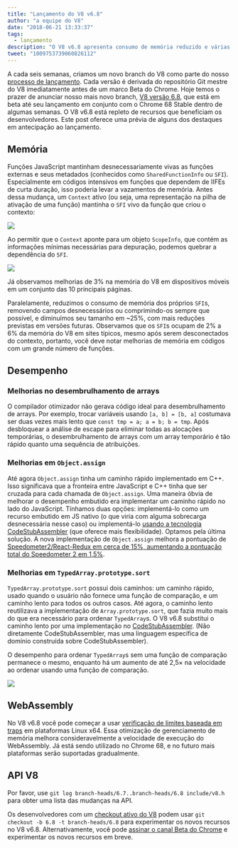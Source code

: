 ```yaml
---
title: "Lançamento do V8 v6.8"
author: "a equipe do V8"
date: "2018-06-21 13:33:37"
tags: 
  - lançamento
description: "O V8 v6.8 apresenta consumo de memória reduzido e várias melhorias de desempenho."
tweet: "1009753739060826112"
---
```

A cada seis semanas, criamos um novo branch do V8 como parte do nosso [processo de lançamento](/docs/release-process). Cada versão é derivada do repositório Git mestre do V8 imediatamente antes de um marco Beta do Chrome. Hoje temos o prazer de anunciar nosso mais novo branch, [V8 versão 6.8](https://chromium.googlesource.com/v8/v8.git/+log/branch-heads/6.8), que está em beta até seu lançamento em conjunto com o Chrome 68 Stable dentro de algumas semanas. O V8 v6.8 está repleto de recursos que beneficiam os desenvolvedores. Este post oferece uma prévia de alguns dos destaques em antecipação ao lançamento.

<!--truncate-->
## Memória

Funções JavaScript mantinham desnecessariamente vivas as funções externas e seus metadados (conhecidos como `SharedFunctionInfo` ou `SFI`). Especialmente em códigos intensivos em funções que dependem de IIFEs de curta duração, isso poderia levar a vazamentos de memória. Antes dessa mudança, um `Context` ativo (ou seja, uma representação na pilha de ativação de uma função) mantinha o `SFI` vivo da função que criou o contexto:

![](/_img/v8-release-68/context-jsfunction-before.svg)

Ao permitir que o `Context` aponte para um objeto `ScopeInfo`, que contém as informações mínimas necessárias para depuração, podemos quebrar a dependência do `SFI`.

![](/_img/v8-release-68/context-jsfunction-after.svg)

Já observamos melhorias de 3% na memória do V8 em dispositivos móveis em um conjunto das 10 principais páginas.

Paralelamente, reduzimos o consumo de memória dos próprios `SFI`s, removendo campos desnecessários ou comprimindo-os sempre que possível, e diminuímos seu tamanho em ~25%, com mais reduções previstas em versões futuras. Observamos que os `SFI`s ocupam de 2% a 6% da memória do V8 em sites típicos, mesmo após serem desconectados do contexto, portanto, você deve notar melhorias de memória em códigos com um grande número de funções.

## Desempenho

### Melhorias no desembrulhamento de arrays

O compilador otimizador não gerava código ideal para desembrulhamento de arrays. Por exemplo, trocar variáveis usando `[a, b] = [b, a]` costumava ser duas vezes mais lento que `const tmp = a; a = b; b = tmp`. Após desbloquear a análise de escape para eliminar todas as alocações temporárias, o desembrulhamento de arrays com um array temporário é tão rápido quanto uma sequência de atribuições.

### Melhorias em `Object.assign`

Até agora `Object.assign` tinha um caminho rápido implementado em C++. Isso significava que a fronteira entre JavaScript e C++ tinha que ser cruzada para cada chamada de `Object.assign`. Uma maneira óbvia de melhorar o desempenho embutido era implementar um caminho rápido no lado do JavaScript. Tínhamos duas opções: implementá-lo como um recurso embutido em JS nativo (o que viria com alguma sobrecarga desnecessária nesse caso) ou implementá-lo [usando a tecnologia CodeStubAssembler](/blog/csa) (que oferece mais flexibilidade). Optamos pela última solução. A nova implementação de `Object.assign` melhora a pontuação de [Speedometer2/React-Redux em cerca de 15%, aumentando a pontuação total do Speedometer 2 em 1,5%](https://chromeperf.appspot.com/report?sid=d9ea9a2ae7cd141263fde07ea90da835cf28f5c87f17b53ba801d4ac30979558&start_rev=550155&end_rev=552590).

### Melhorias em `TypedArray.prototype.sort`

`TypedArray.prototype.sort` possui dois caminhos: um caminho rápido, usado quando o usuário não fornece uma função de comparação, e um caminho lento para todos os outros casos. Até agora, o caminho lento reutilizava a implementação de `Array.prototype.sort`, que fazia muito mais do que era necessário para ordenar `TypedArray`s. O V8 v6.8 substitui o caminho lento por uma implementação no [CodeStubAssembler](/blog/csa). (Não diretamente CodeStubAssembler, mas uma linguagem específica de domínio construída sobre CodeStubAssembler).

O desempenho para ordenar `TypedArray`s sem uma função de comparação permanece o mesmo, enquanto há um aumento de até 2,5× na velocidade ao ordenar usando uma função de comparação.

![](/_img/v8-release-68/typedarray-sort.svg)

## WebAssembly

No V8 v6.8 você pode começar a usar [verificação de limites baseada em traps](https://docs.google.com/document/d/17y4kxuHFrVxAiuCP_FFtFA2HP5sNPsCD10KEx17Hz6M/edit) em plataformas Linux x64. Essa otimização de gerenciamento de memória melhora consideravelmente a velocidade de execução do WebAssembly. Já está sendo utilizado no Chrome 68, e no futuro mais plataformas serão suportadas gradualmente.

## API V8

Por favor, use `git log branch-heads/6.7..branch-heads/6.8 include/v8.h` para obter uma lista das mudanças na API.

Os desenvolvedores com um [checkout ativo do V8](/docs/source-code#using-git) podem usar `git checkout -b 6.8 -t branch-heads/6.8` para experimentar os novos recursos no V8 v6.8. Alternativamente, você pode [assinar o canal Beta do Chrome](https://www.google.com/chrome/browser/beta.html) e experimentar os novos recursos em breve.
